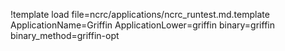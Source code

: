 !template load file=ncrc/applications/ncrc_runtest.md.template ApplicationName=Griffin ApplicationLower=griffin binary=griffin binary_method=griffin-opt
